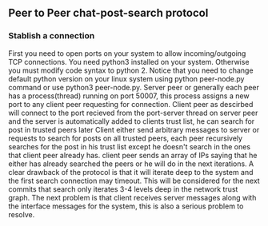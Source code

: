 ## Peer to Peer chat-post-search protocol

### Stablish a connection

First you need to open ports on your system to allow incoming/outgoing TCP connections.
You need python3 installed on your system. Otherwise you must modify code syntax to python 2.
Notice that you need to change default python version on your linux system using python peer-node.py command or use
python3 peer-node.py.
Server peer or generally each peer has a process(thread) running on port 50007, this process assigns a new port to 
any client peer requesting for connection.
Client peer as descirbed will connect to the port recieved from the port-server thread on server peer and the server
is automatically added to clients trust list, he can search for post in trusted peers later
Client either send arbitrary messages to server or requests to search for posts on all trusted peers, each peer 
recursively searches for the post in his trust list except he doesn't search in the ones that client peer already has.
client peer sends an array of IPs saying that he either has already searched the peers or he will do in the next iterations.
A clear drawback of the protocol is that it will iterate deep to the system and the first search connection may timeout.
This will be considered for the next commits that search only iterates 3-4 levels deep in the network trust graph.
The next problem is that client receives server messages along with the interface messages for the system, this is also
a serious problem to resolve.
